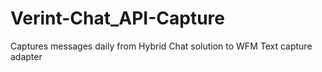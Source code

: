 # Verint-Chat_API-Capture
Captures messages daily from Hybrid Chat solution to WFM Text capture adapter
